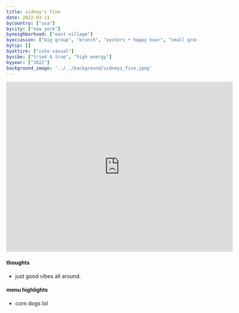 ```yaml
---
title: sidney's five
date: 2022-03-11
bycountry: ["usa"]
bycity: ["new york"]
byneighborhood: ["east village"]
byoccasion: ["big group", "brunch", "oysters • happy hour", "small group", "day drink • patio pounders"]
bytip: []
byattire: ["cute casual"]
byvibe: ["tried & true", "high energy"]
byyear: ["2022"]
background_image: '../../background/sidneys_five.jpeg'
---
```


<iframe src="https://www.google.com/maps/embed?pb=!1m18!1m12!1m3!1d3023.6052725203504!2d-73.9888147234353!3d40.72670523671445!2m3!1f0!2f0!3f0!3m2!1i1024!2i768!4f13.1!3m3!1m2!1s0x89c2594f0af2b531%3a0x190e5f96fcee97a3!2zu2lkbmv54oczcybgaxzl!5e0!3m2!1sen!2sus!4v1696525573509!5m2!1sen!2sus" width="600" height="450" style="border:0;" allowfullscreen="" loading="lazy" referrerpolicy="no-referrer-when-downgrade"></iframe>

#### thoughts
* just good vibes all around.

#### menu highlights
* corn dogs lol